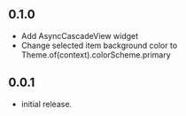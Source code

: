 ## 0.1.0

* Add AsyncCascadeView widget
* Change selected item background color to Theme.of(context).colorScheme.primary

## 0.0.1

* initial release.
